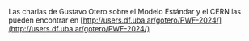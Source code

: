 Las charlas de Gustavo Otero sobre el Modelo Estándar y el CERN las pueden encontrar en [http://users.df.uba.ar/gotero/PWF-2024/](http://users.df.uba.ar/gotero/PWF-2024/)
